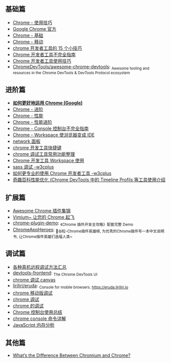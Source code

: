 ## 基础篇

* [Chrome - 使用技巧](http://www.cnblogs.com/liyunhua/p/4544738.html)
* [Google Chrome 官方 ](https://developer.chrome.com/devtools)
* [Chrome - 基础](http://www.cnblogs.com/constantince/p/4565261.html)
* [Chrome - 移动](http://www.cnblogs.com/constantince/p/4624241.html)
* [chrome 开发者工具的 15 个小技巧](http://frontenddev.org/link/15-tips-of-chrome-developer-tools.html)
* [Chrome 开发者工具不完全指南](http://1ke.co/course/361)
* [Chrome 开发者工具使用技巧](http://segmentfault.com/a/1190000003882567)
* [ChromeDevTools/awesome-chrome-devtools](https://github.com/ChromeDevTools/awesome-chrome-devtools): <sub>Awesome tooling and resources in the Chrome DevTools & DevTools Protocol ecosystem</sub>

## 进阶篇

* [**如何更好地运用 Chrome (Google)** ](https://jeffjade.com/2017/05/01/122-how-to-better-use-google_chrome/)
* [Chrome - 进阶](http://www.cnblogs.com/constantince/p/4579121.html)
* [Chrome - 性能](http://www.cnblogs.com/constantince/p/4585983.html)
* [Chrome - 性能进阶](http://www.cnblogs.com/constantince/p/4607497.html)
* [Chrome - Console 控制台不完全指南](http://www.cnblogs.com/Wayou/p/chrome-console-tips-and-tricks.html)
* [Chrome - Workspace 使浏览器变成 IDE](http://c7sky.com/chrome-devtools-workspace.html)
* [network 面板](http://www.html-js.com/article/Nothing-blind%202975)
* [chrome 开发工具快捷键](http://anti-code.com/devtools-cheatsheet)
* [chrome 调试工具常用功能整理](http://www.html-js.com/article/2327)
* [Chrome 开发工具 Workspace 使用](http://www.iinterest.net/2014/05/09/chrome-dev-tool-workspace)
* [sass 调试 -w3cplus](http://www.w3cplus.com/sassguide/debug.html)
* [如何更专业的使用 Chrome 开发者工具 -w3cplus](http://www.w3cplus.com/tools/how-to-use-chrome-devtools-like-a-pro.html)
* [奇趣百科性能优化 (Chrome DevTools 中的 Timeline Profils 等工具使用介绍](https://xinranliu.me/2015-05-22-qiqu-performance)

## 扩展篇

* [Awesome Chrome 插件集锦](https://www.jeffjade.com/2017/01/23/118-chrome_awesome_plug-in/)
* [Vimium~ 让您的 Chrome 起飞](http://www.jeffjade.com/2015/10/19/2015-10-18-chrome-vimium/)
* [chrome-plugin-demo](https://github.com/sxei/chrome-plugin-demo): <sub>《Chrome 插件开发全攻略》配套完整 Demo</sub>
* [ChromeAppHeroes](https://github.com/zhaoolee/ChromeAppHeroes): <sub>🌈谷粒-Chrome插件英雄榜, 为优秀的Chrome插件写一本中文说明书, 让Chrome插件英雄们造福人类~</sub>

## 调试篇

* [各种真机远程调试方法汇总](https://github.com/jieyou/remote_inspect_web_on_real_device)
* [devtools-frontend](https://github.com/ChromeDevTools/devtools-frontend): <sub>The Chrome DevTools UI</sub>
* [chrome 调试 canvas](http://sentsin.com/web/253.html)
* [liriliri/eruda](https://github.com/liriliri/eruda): <sub>Console for mobile browsers. https://eruda.liriliri.io</sub>
* [chrome 移动版调试](https://developer.chrome.com/devtools/docs/mobile-emulation)
* [chrome 调试](http://ued.taobao.org/blog/2012/06/debug-with-chrome-dev-tool)
* [chrome 的调试](http://www.cnblogs.com/QLeelulu/archive/2011/08/28/2156402.html)
* [Chrome 控制台使用总结](http://blog.damonare.cn/2016/09/09/Chrome控制台使用总结/)
* [chrome console 命令详解](https://developer.chrome.com/devtools/docs/commandline-api)
* [JavaScript 内存分析](https://github.com/CN-Chrome-DevTools/CN-Chrome-DevTools/blob/master/md/Performance-Profiling/JavaScript-Memory-Profiling.md)

## 其他篇

* [What’s the Difference Between Chromium and Chrome?](https://www.howtogeek.com/202825/what%E2%80%99s-the-difference-between-chromium-and-chrome/)


